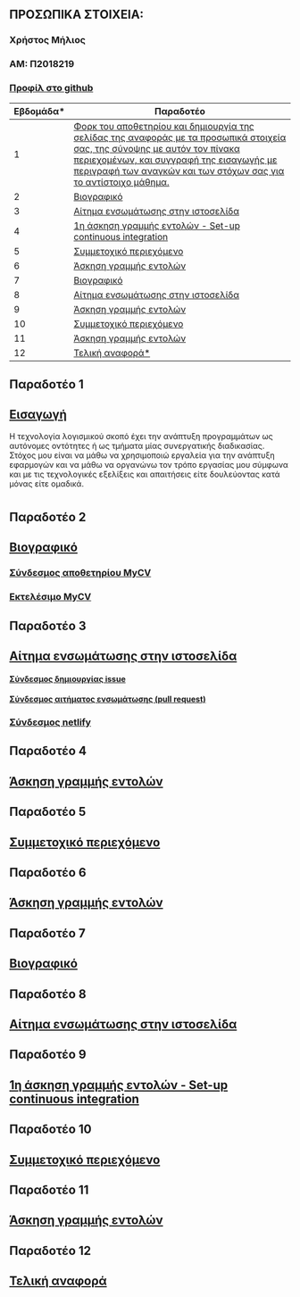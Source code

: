 ## ΠΡΟΣΩΠΙΚΑ ΣΤΟΙΧΕΙΑ:
### Χρήστος Μήλιος
### ΑΜ: Π2018219

### [Προφίλ στο github](https://github.com/p18mili1 'Προφίλ στο github')

| <a name="P">Εβδομάδα*<a/> | Παραδοτέο |
| --- | --- |
| 1 | <a href="#P1">Φορκ του αποθετηρίου και δημιουργία της σελίδας της αναφοράς με τα προσωπικά στοιχεία σας, της σύνοψης με αυτόν τον πίνακα περιεχομένων, και συγγραφή της εισαγωγής με περιγραφή των αναγκών και των στόχων σας για το αντίστοιχο μάθημα.</a> |
| 2 | <a href="#P2">Βιογραφικό</a> |
| 3 | <a href="#P3">Αίτημα ενσωμάτωσης στην ιστοσελίδα</a> |
| 4 | <a href="#P4">1η άσκηση γραμμής εντολών - Set-up continuous integration</a> |
| 5 | <a href="#P5">Συμμετοχικό περιεχόμενο</a> |
| 6 | <a href="#P6">Άσκηση γραμμής εντολών</a> |
| 7 | <a href="#P7">Βιογραφικό</a> |
| 8 | <a href="#P8">Αίτημα ενσωμάτωσης στην ιστοσελίδα </a> |
| 9 | <a href="#P9">Άσκηση γραμμής εντολών</a> |
| 10 | <a href="#P10">Συμμετοχικό περιεχόμενο</a> |
| 11 | <a href="#P11">Άσκηση γραμμής εντολών</a> |
| 12 | <a href="#P12">Τελική αναφορά*</a> |

## <a name="P1">Παραδοτέο 1</a>
## <a href="#P">Εισαγωγή</a>
Η τεχνολογία λογισμικού σκοπό έχει την ανάπτυξη προγραμμάτων ως αυτόνομες οντότητες ή ως τμήματα μίας συνεργατικής διαδικασίας. Στόχος μου είναι να μάθω να χρησιμοποιώ εργαλεία για την ανάπτυξη εφαρμογών και να μάθω να οργανώνω τον τρόπο εργασίας μου σύμφωνα και με τις τεχνολογικές εξελίξεις και απαιτήσεις είτε δουλεύοντας κατά μόνας είτε ομαδικά.
#
## <a name="P2">Παραδοτέο 2</a>
## <a href="#P">Βιογραφικό</a>
### <a href="https://github.com/p18mili1/MyCV">Σύνδεσμος αποθετηρίου MyCV</a>
### <a href="https://p18mili1.github.io/MyCV/">Εκτελέσιμο MyCV</a>
 
 
## <a name="P3">Παραδοτέο 3</a>
## <a href="#P">Αίτημα ενσωμάτωσης στην ιστοσελίδα</a>
#### <a href="https://github.com/ioniodi/sitegr/issues/36">Σύνδεσμος δημιουργίας issue</a>
#### <a href="https://github.com/ioniodi/sitegr/pull/85">Σύνδεσμος αιτήματος ενσωμάτωσης (pull request)</a>
### <a href="https://hopeful-lamport-27750c.netlify.app/courses/info-privacy-policies-and-enhancing-tech/">Σύνδεσμος netlify</a>
  
  
## <a name="P4">Παραδοτέο 4</a>
## <a href="#P">Άσκηση γραμμής εντολών</a>


## <a name="P5">Παραδοτέο 5</a>
## <a href="#P">Συμμετοχικό περιεχόμενο</a>


## <a name="P6">Παραδοτέο 6</a>
## <a href="#P">Άσκηση γραμμής εντολών</a>


## <a name="P7">Παραδοτέο 7</a>
## <a href="#P">Βιογραφικό</a>


## <a name="P8">Παραδοτέο 8</a>
## <a href="#P">Αίτημα ενσωμάτωσης στην ιστοσελίδα</a>


## <a name="P9">Παραδοτέο 9</a>
## <a href="#P">1η άσκηση γραμμής εντολών - Set-up continuous integration</a>


## <a name="P10">Παραδοτέο 10</a>
## <a href="#P">Συμμετοχικό περιεχόμενο</a>


## <a name="P11">Παραδοτέο 11</a>
## <a href="#P">Άσκηση γραμμής εντολών</a>


## <a name="P12">Παραδοτέο 12</a>
## <a href="#P">Τελική αναφορά</a>


